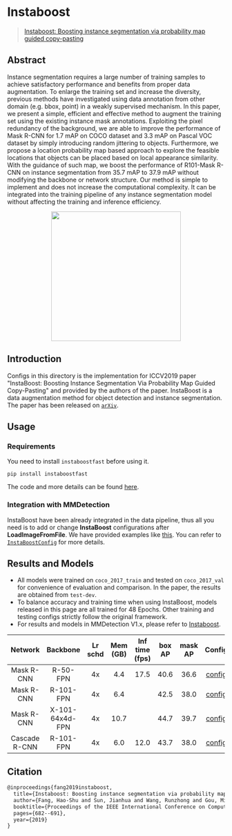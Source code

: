 # Instaboost

> [Instaboost: Boosting instance segmentation via probability map guided copy-pasting](https://arxiv.org/abs/1908.07801)

<!-- [ALGORITHM] -->

## Abstract

Instance segmentation requires a large number of training samples to achieve satisfactory performance and benefits from proper data augmentation. To enlarge the training set and increase the diversity, previous methods have investigated using data annotation from other domain (e.g. bbox, point) in a weakly supervised mechanism. In this paper, we present a simple, efficient and effective method to augment the training set using the existing instance mask annotations. Exploiting the pixel redundancy of the background, we are able to improve the performance of Mask R-CNN for 1.7 mAP on COCO dataset and 3.3 mAP on Pascal VOC dataset by simply introducing random jittering to objects. Furthermore, we propose a location probability map based approach to explore the feasible locations that objects can be placed based on local appearance similarity. With the guidance of such map, we boost the performance of R101-Mask R-CNN on instance segmentation from 35.7 mAP to 37.9 mAP without modifying the backbone or network structure. Our method is simple to implement and does not increase the computational complexity. It can be integrated into the training pipeline of any instance segmentation model without affecting the training and inference efficiency.

<div align=center>
<img src="https://user-images.githubusercontent.com/40661020/143894053-ecfe8406-1a05-461b-953c-efeef22d7a60.png" height="300"/>
</div>

## Introduction

Configs in this directory is the implementation for ICCV2019 paper "InstaBoost: Boosting Instance Segmentation Via Probability Map Guided Copy-Pasting" and provided by the authors of the paper. InstaBoost is a data augmentation method for object detection and instance segmentation. The paper has been released on [`arXiv`](https://arxiv.org/abs/1908.07801).

## Usage

### Requirements

You need to install `instaboostfast` before using it.

```shell
pip install instaboostfast
```

The code and more details can be found [here](https://github.com/GothicAi/Instaboost).

### Integration with MMDetection

InstaBoost have been already integrated in the data pipeline, thus all you need is to add or change **InstaBoost** configurations after **LoadImageFromFile**. We have provided examples like [this](mask_rcnn_r50_fpn_instaboost_4x#L121). You can refer to [`InstaBoostConfig`](https://github.com/GothicAi/InstaBoost-pypi#instaboostconfig) for more details.

## Results and Models

- All models were trained on `coco_2017_train` and tested on `coco_2017_val` for convenience of evaluation and comparison. In the paper, the results are obtained from `test-dev`.
- To balance accuracy and training time when using InstaBoost, models released in this page are all trained for 48 Epochs. Other training and testing configs strictly follow the original framework.
- For results and models in MMDetection V1.x, please refer to [Instaboost](https://github.com/GothicAi/Instaboost).

|    Network    |    Backbone     | Lr schd | Mem (GB) | Inf time (fps) | box AP | mask AP |                                                               Config                                                                |                                                                                                                                                                                    Download                                                                                                                                                                                    |
| :-----------: | :-------------: | :-----: | :------: | :------------: | :----: | :-----: | :---------------------------------------------------------------------------------------------------------------------------------: | :----------------------------------------------------------------------------------------------------------------------------------------------------------------------------------------------------------------------------------------------------------------------------------------------------------------------------------------------------------------------------: |
|  Mask R-CNN   |    R-50-FPN     |   4x    |   4.4    |      17.5      |  40.6  |  36.6   |     [config](https://github.com/open-mmlab/mmdetection/tree/dev-3.x/configs/instaboost/mask-rcnn_r50_fpn_instaboost-4x_coco.py)     |                  [model](https://download.openmmlab.com/mmdetection/v2.0/instaboost/mask_rcnn_r50_fpn_instaboost_4x_coco/mask_rcnn_r50_fpn_instaboost_4x_coco_20200307-d025f83a.pth) \| [log](https://download.openmmlab.com/mmdetection/v2.0/instaboost/mask_rcnn_r50_fpn_instaboost_4x_coco/mask_rcnn_r50_fpn_instaboost_4x_coco_20200307_223635.log.json)                   |
|  Mask R-CNN   |    R-101-FPN    |   4x    |   6.4    |                |  42.5  |  38.0   |    [config](https://github.com/open-mmlab/mmdetection/tree/dev-3.x/configs/instaboost/mask-rcnn_r101_fpn_instaboost-4x_coco.py)     |             [model](https://download.openmmlab.com/mmdetection/v2.0/instaboost/mask_rcnn_r101_fpn_instaboost_4x_coco/mask_rcnn_r101_fpn_instaboost_4x_coco_20200703_235738-f23f3a5f.pth) \| [log](https://download.openmmlab.com/mmdetection/v2.0/instaboost/mask_rcnn_r101_fpn_instaboost_4x_coco/mask_rcnn_r101_fpn_instaboost_4x_coco_20200703_235738.log.json)             |
|  Mask R-CNN   | X-101-64x4d-FPN |   4x    |   10.7   |                |  44.7  |  39.7   | [config](https://github.com/open-mmlab/mmdetection/tree/dev-3.x/configs/instaboost/mask-rcnn_x101-64x4d_fpn_instaboost-4x_coco.py)  | [model](https://download.openmmlab.com/mmdetection/v2.0/instaboost/mask_rcnn_x101_64x4d_fpn_instaboost_4x_coco/mask_rcnn_x101_64x4d_fpn_instaboost_4x_coco_20200515_080947-8ed58c1b.pth) \| [log](https://download.openmmlab.com/mmdetection/v2.0/instaboost/mask_rcnn_x101_64x4d_fpn_instaboost_4x_coco/mask_rcnn_x101_64x4d_fpn_instaboost_4x_coco_20200515_080947.log.json) |
| Cascade R-CNN |    R-101-FPN    |   4x    |   6.0    |      12.0      |  43.7  |  38.0   | [config](https://github.com/open-mmlab/mmdetection/tree/dev-3.x/configs/instaboost/cascade-mask-rcnn_r50_fpn_instaboost-4x_coco.py) |  [model](https://download.openmmlab.com/mmdetection/v2.0/instaboost/cascade_mask_rcnn_r50_fpn_instaboost_4x_coco/cascade_mask_rcnn_r50_fpn_instaboost_4x_coco_20200307-c19d98d9.pth) \| [log](https://download.openmmlab.com/mmdetection/v2.0/instaboost/cascade_mask_rcnn_r50_fpn_instaboost_4x_coco/cascade_mask_rcnn_r50_fpn_instaboost_4x_coco_20200307_223646.log.json)   |

## Citation

```latex
@inproceedings{fang2019instaboost,
  title={Instaboost: Boosting instance segmentation via probability map guided copy-pasting},
  author={Fang, Hao-Shu and Sun, Jianhua and Wang, Runzhong and Gou, Minghao and Li, Yong-Lu and Lu, Cewu},
  booktitle={Proceedings of the IEEE International Conference on Computer Vision},
  pages={682--691},
  year={2019}
}
```
